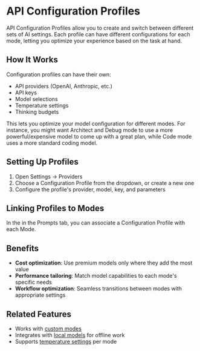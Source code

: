 # API Configuration Profiles

API Configuration Profiles allow you to create and switch between different sets of AI settings. Each profile can have different configurations for each mode, letting you optimize your experience based on the task at hand.

## How It Works

Configuration profiles can have their own:
- API providers (OpenAI, Anthropic, etc.)
- API keys
- Model selections
- Temperature settings
- Thinking budgets

This lets you optimize your model configuration for different modes. For instance, you might want Architect and Debug mode to use a more powerful/expensive model to come up with a great plan, while Code mode uses a more standard coding model.

## Setting Up Profiles

1. Open Settings → Providers
2. Choose a Configuration Profile from the dropdown, or create a new one
3. Configure the profile's provider, model, key, and parameters

## Linking Profiles to Modes

In the in the <Codicon name="notebook" /> Prompts tab, you can associate a Configuration Profile with each Mode.

## Benefits

- **Cost optimization**: Use premium models only where they add the most value
- **Performance tailoring**: Match model capabilities to each mode's specific needs
- **Workflow optimization**: Seamless transitions between modes with appropriate settings

## Related Features

- Works with [custom modes](custom-modes)
- Integrates with [local models](local-models) for offline work
- Supports [temperature settings](model-temperature) per mode